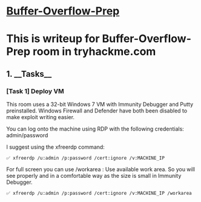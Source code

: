 # [Buffer-Overflow-Prep](https://tryhackme.com/room/bufferoverflowprep) 

<h1>This is writeup for Buffer-Overflow-Prep room in tryhackme.com</h1>

<h2>1. __Tasks__</h2>

  <h3>[Task 1] Deploy VM</h3>
  
  This room uses a 32-bit Windows 7 VM with Immunity Debugger and Putty preinstalled. Windows Firewall and Defender have both been disabled to make exploit writing easier.

You can log onto the machine using RDP with the following credentials: admin/password

I suggest using the xfreerdp command: 

    ✅ xfreerdp /u:admin /p:password /cert:ignore /v:MACHINE_IP

For full screen you can use /workarea : Use available work area. So you will see properly and in a comfortable way as the size is small in Immunity Debugger.

    ✅ xfreerdp /u:admin /p:password /cert:ignore /v:MACHINE_IP /workarea
